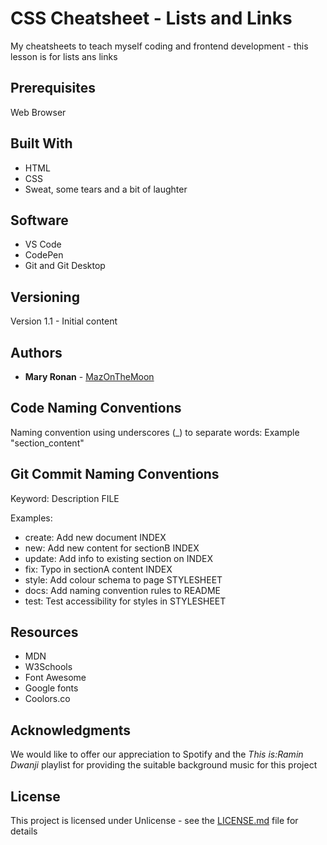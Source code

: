 # CSS Cheatsheet - Lists and Links
 My cheatsheets to teach myself coding and frontend development - this lesson is for lists ans links

 ## Prerequisites

 Web Browser

 ## Built With

 * HTML
 * CSS
 * Sweat, some tears and a bit of laughter

 ## Software

 * VS Code
 * CodePen
 * Git and Git Desktop

## Versioning

Version 1.1 - Initial content

## Authors
* **Mary Ronan** - [MazOnTheMoon](https://github.com/MazontheMoon)

## Code Naming Conventions

Naming convention using underscores (_) to separate words:
Example "section_content"

## Git Commit Naming Conventions

Keyword: Description FILE

Examples:

* create: Add new document INDEX
* new: Add new content for sectionB INDEX
* update: Add info to existing section on INDEX
* fix: Typo in sectionA content INDEX
* style: Add colour schema to page STYLESHEET
* docs: Add naming convention rules to README
* test: Test accessibility for styles in STYLESHEET

## Resources

* MDN
* W3Schools
* Font Awesome
* Google fonts
* Coolors.co

## Acknowledgments
We would like to offer our appreciation to Spotify and the *This is:Ramin Dwanji* playlist for providing the suitable background music for this project

## License

This project is licensed under Unlicense - see the [LICENSE.md](LICENSE.md) file for details
